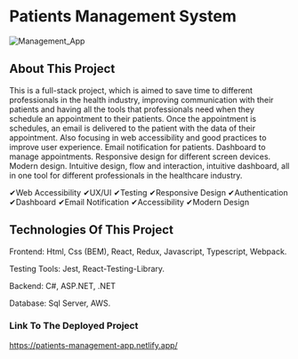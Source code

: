  # Patients Management System

![Management_App](https://github.com/JuanJefry23/Health_Management_App/assets/57572366/65a0f749-6394-4758-acd1-96a2719402fa)


## About This Project



This is a full-stack project, which is aimed to save time to different professionals in the health industry, improving communication with their patients and having all the tools that professionals need when they schedule an appointment to their patients. Once the appointment is schedules, an email is delivered to the patient with the data of their appointment.
Also focusing in web accessibility and good practices to improve user experience. Email notification for patients. Dashboard to manage appointments. Responsive design for different screen devices. Modern design. Intuitive design, flow and interaction, intuitive dashboard,  all in one tool for different professionals in the healthcare industry.



✔Web Accessibility  ✔UX/UI  ✔Testing ✔Responsive Design  ✔Authentication  ✔Dashboard  ✔Email Notification ✔Accessibility ✔Modern Design 




## Technologies Of This Project


Frontend: Html, Css (BEM), React, Redux, Javascript, Typescript, Webpack. 


Testing Tools: Jest, React-Testing-Library.

Backend: C#, ASP.NET, .NET

Database: Sql Server, AWS.


### Link To The Deployed Project
https://patients-management-app.netlify.app/
